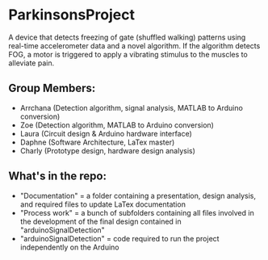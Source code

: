 # ParkinsonsProject
A device that detects freezing of gate (shuffled walking) patterns using real-time accelerometer data and a novel algorithm. If the algorithm detects FOG, a motor is triggered to apply a vibrating stimulus to the muscles to alleviate pain.

## Group Members:
- Arrchana (Detection algorithm, signal analysis, MATLAB to Arduino conversion)
- Zoe (Detection algorithm, MATLAB to Arduino conversion)
- Laura (Circuit design & Arduino hardware interface)
- Daphne (Software Architecture, LaTex master)
- Charly (Prototype design, hardware design analysis)

## What's in the repo:
- "Documentation" = a folder containing a presentation, design analysis, and required files to update LaTex documentation
- "Process work" = a bunch of subfolders containing all files involved in the development of the final design contained in "arduinoSignalDetection"
- "arduinoSignalDetection" = code required to run the project independently on the Arduino
